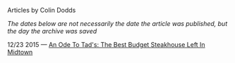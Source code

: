 Articles by Colin Dodds

*The dates below are not necessarily the date the article was published, but the day the archive was saved*

12/23 2015 — [An Ode To Tad's: The Best Budget Steakhouse Left In Midtown](https://web.archive.org/web/20151223092314/http://gothamist.com/2015/12/21/tads_steakhouse_short_con.php)  
